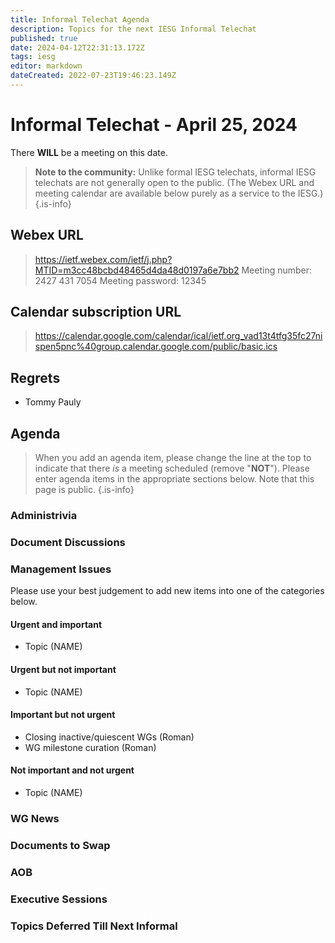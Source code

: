 ```yaml
---
title: Informal Telechat Agenda
description: Topics for the next IESG Informal Telechat
published: true
date: 2024-04-12T22:31:13.172Z
tags: iesg
editor: markdown
dateCreated: 2022-07-23T19:46:23.149Z
---
```


# Informal Telechat - April 25, 2024 

 There **WILL** be a meeting on this date.

> **Note to the community:** Unlike formal IESG telechats, informal IESG telechats are not generally open to the public. (The Webex URL and meeting calendar are available below purely as a service to the IESG.)
{.is-info}


## Webex URL

> https://ietf.webex.com/ietf/j.php?MTID=m3cc48bcbd48465d4da48d0197a6e7bb2
Meeting number: 2427 431 7054
Meeting password: 12345 

## Calendar subscription URL

> https://calendar.google.com/calendar/ical/ietf.org_vad13t4tfg35fc27nispen5pnc%40group.calendar.google.com/public/basic.ics


## Regrets
- Tommy Pauly


## Agenda

> When you add an agenda item, please change the line at the top to indicate that there *is* a meeting scheduled (remove "**NOT**"). Please enter agenda items in the appropriate sections below.
Note that this page is public.
{.is-info}

### Administrivia

### Document Discussions


### Management Issues

Please use your best judgement to add new items into one of the categories below.

#### Urgent and important

* Topic (NAME)

#### Urgent but not important

* Topic (NAME)

#### Important but not urgent

* Closing inactive/quiescent  WGs (Roman)
* WG milestone curation (Roman)

#### Not important and not urgent

* Topic (NAME)

### WG News 

### Documents to Swap 

### AOB

### Executive Sessions


### Topics Deferred Till Next Informal 

